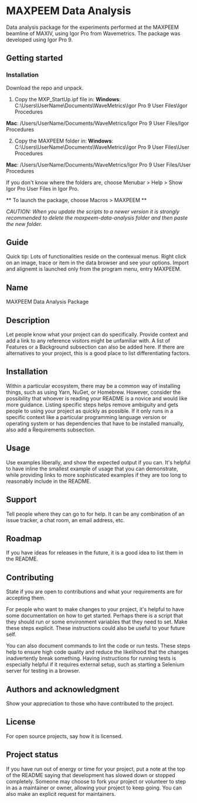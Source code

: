 # MAXPEEM Data Analysis

Data analysis package for the experiments performed at the MAXPEEM beamline of MAXIV, using Igor Pro from Wavemetrics. The package was developed using Igor Pro 9.

## Getting started

### Installation

Download the repo and unpack.

1. Copy the MXP_StartUp.ipf file in:
**Windows**:
C:\Users\UserName\Documents\WaveMetrics\Igor Pro 9 User Files\Igor Procedures

**Mac**:
/Users/UserName/Documents/WaveMetrics/Igor Pro 9 User Files/Igor Procedures

2. Copy the MAXPEEM folder in:
**Windows**:
C:\Users\UserName\Documents\WaveMetrics\Igor Pro 9 User Files\User Procedures

**Mac**:
/Users/UserName/Documents/WaveMetrics/Igor Pro 9 User Files/User Procedures

If you don't know where the folders are, choose Menubar > Help > Show Igor Pro User Files in Igor Pro.

** To launch the package, choose Macros > MAXPEEM **

_CAUTION: When you update the scripts to a newer version it is strongly recommended to delete the _maxpeem-data-analysis_ folder and then paste the new folder._

## Guide

Quick tip: Lots of functionalities reside on the contexual menus. Right click on an image, trace or item in the data browser and see your options. Import and alignemt is launched only from the program menu, entry MAXPEEM.

## Name
MAXPEEM Data Analysis Package

## Description
Let people know what your project can do specifically. Provide context and add a link to any reference visitors might be unfamiliar with. A list of Features or a Background subsection can also be added here. If there are alternatives to your project, this is a good place to list differentiating factors.


## Installation
Within a particular ecosystem, there may be a common way of installing things, such as using Yarn, NuGet, or Homebrew. However, consider the possibility that whoever is reading your README is a novice and would like more guidance. Listing specific steps helps remove ambiguity and gets people to using your project as quickly as possible. If it only runs in a specific context like a particular programming language version or operating system or has dependencies that have to be installed manually, also add a Requirements subsection.

## Usage
Use examples liberally, and show the expected output if you can. It's helpful to have inline the smallest example of usage that you can demonstrate, while providing links to more sophisticated examples if they are too long to reasonably include in the README.

## Support
Tell people where they can go to for help. It can be any combination of an issue tracker, a chat room, an email address, etc.

## Roadmap
If you have ideas for releases in the future, it is a good idea to list them in the README.

## Contributing
State if you are open to contributions and what your requirements are for accepting them.

For people who want to make changes to your project, it's helpful to have some documentation on how to get started. Perhaps there is a script that they should run or some environment variables that they need to set. Make these steps explicit. These instructions could also be useful to your future self.

You can also document commands to lint the code or run tests. These steps help to ensure high code quality and reduce the likelihood that the changes inadvertently break something. Having instructions for running tests is especially helpful if it requires external setup, such as starting a Selenium server for testing in a browser.

## Authors and acknowledgment
Show your appreciation to those who have contributed to the project.

## License
For open source projects, say how it is licensed.

## Project status
If you have run out of energy or time for your project, put a note at the top of the README saying that development has slowed down or stopped completely. Someone may choose to fork your project or volunteer to step in as a maintainer or owner, allowing your project to keep going. You can also make an explicit request for maintainers.
